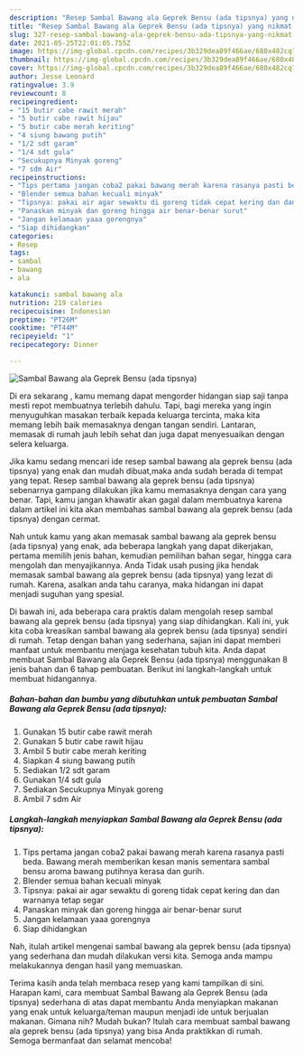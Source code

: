 ```yaml
---
description: "Resep Sambal Bawang ala Geprek Bensu (ada tipsnya) yang nikmat dan Mudah Dibuat"
title: "Resep Sambal Bawang ala Geprek Bensu (ada tipsnya) yang nikmat dan Mudah Dibuat"
slug: 327-resep-sambal-bawang-ala-geprek-bensu-ada-tipsnya-yang-nikmat-dan-mudah-dibuat
date: 2021-05-25T22:01:05.755Z
image: https://img-global.cpcdn.com/recipes/3b329dea89f466ae/680x482cq70/sambal-bawang-ala-geprek-bensu-ada-tipsnya-foto-resep-utama.jpg
thumbnail: https://img-global.cpcdn.com/recipes/3b329dea89f466ae/680x482cq70/sambal-bawang-ala-geprek-bensu-ada-tipsnya-foto-resep-utama.jpg
cover: https://img-global.cpcdn.com/recipes/3b329dea89f466ae/680x482cq70/sambal-bawang-ala-geprek-bensu-ada-tipsnya-foto-resep-utama.jpg
author: Jesse Leonard
ratingvalue: 3.9
reviewcount: 8
recipeingredient:
- "15 butir cabe rawit merah"
- "5 butir cabe rawit hijau"
- "5 butir cabe merah keriting"
- "4 siung bawang putih"
- "1/2 sdt garam"
- "1/4 sdt gula"
- "Secukupnya Minyak goreng"
- "7 sdm Air"
recipeinstructions:
- "Tips pertama jangan coba2 pakai bawang merah karena rasanya pasti beda. Bawang merah memberikan kesan manis sementara sambal bensu aroma bawang putihnya kerasa dan gurih."
- "Blender semua bahan kecuali minyak"
- "Tipsnya: pakai air agar sewaktu di goreng tidak cepat kering dan dan warnanya tetap segar"
- "Panaskan minyak dan goreng hingga air benar-benar surut"
- "Jangan kelamaan yaaa gorengnya"
- "Siap dihidangkan"
categories:
- Resep
tags:
- sambal
- bawang
- ala

katakunci: sambal bawang ala 
nutrition: 219 calories
recipecuisine: Indonesian
preptime: "PT26M"
cooktime: "PT44M"
recipeyield: "1"
recipecategory: Dinner

---
```



![Sambal Bawang ala Geprek Bensu (ada tipsnya)](https://img-global.cpcdn.com/recipes/3b329dea89f466ae/680x482cq70/sambal-bawang-ala-geprek-bensu-ada-tipsnya-foto-resep-utama.jpg)

Di era  sekarang , kamu memang dapat mengorder hidangan siap saji tanpa mesti repot membuatnya terlebih dahulu. Tapi, bagi mereka yang ingin menyuguhkan masakan terbaik kepada keluarga tercinta, maka kita memang lebih baik memasaknya dengan tangan sendiri. Lantaran, memasak di rumah jauh lebih sehat dan juga dapat menyesuaikan dengan selera keluarga.

Jika kamu sedang mencari ide resep sambal bawang ala geprek bensu (ada tipsnya) yang enak dan mudah dibuat,maka anda sudah berada di tempat yang tepat. Resep sambal bawang ala geprek bensu (ada tipsnya)  sebenarnya gampang dilakukan jika kamu memasaknya dengan cara yang benar. Tapi, kamu jangan khawatir akan gagal dalam membuatnya 
karena dalam artikel ini kita akan membahas sambal bawang ala geprek bensu (ada tipsnya) dengan cermat.  



Nah untuk kamu yang akan memasak sambal bawang ala geprek bensu (ada tipsnya) yang enak, ada beberapa langkah yang dapat dikerjakan, pertama memilih jenis bahan, kemudian pemilihan bahan segar, hingga cara mengolah dan menyajikannya. Anda Tidak usah pusing jika hendak memasak sambal bawang ala geprek bensu (ada tipsnya) yang lezat di rumah. Karena, asalkan anda  tahu caranya, maka hidangan ini dapat menjadi suguhan yang spesial.

Di bawah ini, ada beberapa cara praktis  dalam mengolah resep sambal bawang ala geprek bensu (ada tipsnya) yang siap dihidangkan. Kali ini, yuk kita coba kreasikan sambal bawang ala geprek bensu (ada tipsnya) sendiri di rumah. Tetap dengan bahan yang sederhana, sajian ini dapat memberi manfaat untuk membantu menjaga kesehatan tubuh kita. Anda dapat membuat Sambal Bawang ala Geprek Bensu (ada tipsnya) menggunakan 8 jenis bahan dan 6 tahap pembuatan. Berikut ini langkah-langkah untuk membuat hidangannya.

<!--inarticleads1-->

##### Bahan-bahan dan bumbu yang dibutuhkan untuk pembuatan Sambal Bawang ala Geprek Bensu (ada tipsnya):

1. Gunakan 15 butir cabe rawit merah
1. Gunakan 5 butir cabe rawit hijau
1. Ambil 5 butir cabe merah keriting
1. Siapkan 4 siung bawang putih
1. Sediakan 1/2 sdt garam
1. Gunakan 1/4 sdt gula
1. Sediakan Secukupnya Minyak goreng
1. Ambil 7 sdm Air




<!--inarticleads2-->

##### Langkah-langkah menyiapkan Sambal Bawang ala Geprek Bensu (ada tipsnya):

1. Tips pertama jangan coba2 pakai bawang merah karena rasanya pasti beda. Bawang merah memberikan kesan manis sementara sambal bensu aroma bawang putihnya kerasa dan gurih.
1. Blender semua bahan kecuali minyak
1. Tipsnya: pakai air agar sewaktu di goreng tidak cepat kering dan dan warnanya tetap segar
1. Panaskan minyak dan goreng hingga air benar-benar surut
1. Jangan kelamaan yaaa gorengnya
1. Siap dihidangkan




Nah, itulah artikel mengenai  sambal bawang ala geprek bensu (ada tipsnya)  yang sederhana dan mudah dilakukan versi kita. Semoga anda mampu melakukannya dengan hasil yang memuaskan. 

Terima kasih anda telah membaca resep yang kami tampilkan di sini. Harapan kami, cara membuat  Sambal Bawang ala Geprek Bensu (ada tipsnya) sederhana di atas dapat membantu Anda menyiapkan makanan yang enak untuk keluarga/teman maupun menjadi ide untuk berjualan makanan. Gimana nih? Mudah bukan? Itulah cara membuat sambal bawang ala geprek bensu (ada tipsnya) yang bisa Anda praktikkan di rumah. Semoga bermanfaat dan selamat mencoba!

